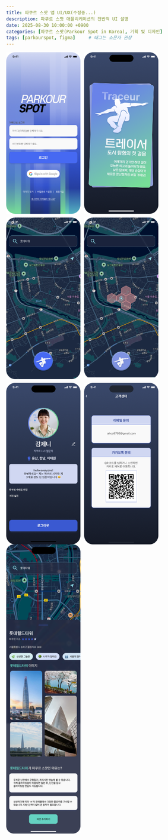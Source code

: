 ```yaml
---
title: 파쿠르 스팟 앱 UI/UX(수정중...)
description: 파쿠르 스팟 애플리케이션의 전반적 UI 설명
date: 2025-08-30 10:00:00 +0900
categories: [파쿠르 스팟(Parkour Spot in Korea), 기획 및 디자인]
tags: [parkourspot, figma]     # 태그는 소문자 권장
---
```


<div style="display:flex; flex-wrap:wrap; gap:10px;">
  <img src="/assets/img/ui/login.png" alt="로그인" width="200"/>
  <img src="/assets/img/ui/level.png" alt="파쿠르레벨" width="200"/>
  <img src="/assets/img/ui/map.png" alt="지도" width="200"/>
  <img src="/assets/img/ui/map_hex.png" alt="헥사지도" width="200"/>
  <img src="/assets/img/ui/mypage.png" alt="마이페이지" width="200"/>
  <img src="/assets/img/ui/cs.png" alt="고객센터" width="200"/>
</div>
<div style="display:flex; flex-wrap:wrap; gap:10px;">
 <img src="/assets/img/ui/map_detail.png" alt="지도상세페이지" width="200"/>
</div>